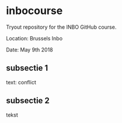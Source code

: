 # inbocourse
Tryout repository for the INBO GitHub course.

Location: Brussels Inbo

Date: May 9th 2018

## subsectie 1
text: conflict

## subsectie 2
tekst